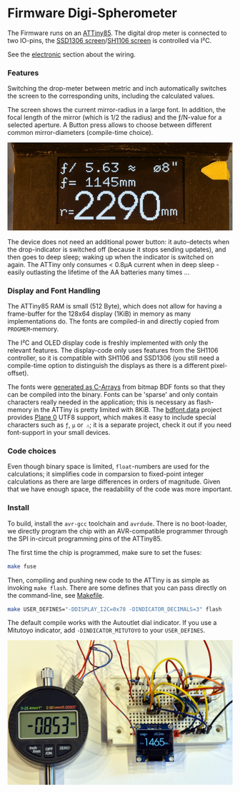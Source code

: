 Firmware Digi-Spherometer
=========================

The Firmware runs on an [ATTiny85]. The digital drop meter is connected to two
IO-pins, the [SSD1306 screen]/[SH1106 screen] is controlled via I²C.

See the [electronic](../pcb) section about the wiring.

### Features
Switching the drop-meter between metric and inch automatically switches the
screen to the corresponding units, including the calculated values.

The screen shows the current mirror-radius in a large font.
In addition, the focal length of the mirror (which is 1/2 the radius)
and the ƒ/N-value for a selected aperture.
A Button press allows to choose between different common mirror-diameters
(compile-time choice).

![](../img/oled.jpg)

The device does not need an additional power button: it auto-detects
when the drop-indicator is switched off (because it stops sending updates), and
then goes to deep sleep; waking up when the indicator is switched on again.
The ATTiny only consumes < 0.8μA current when in deep sleep - easily
outlasting the lifetime of the AA batteries many times ...

### Display and Font Handling
The ATTiny85 RAM is small (512 Byte), which does not allow for having a
frame-buffer for the 128x64 display (1KiB) in memory as many implementations do.
The fonts are compiled-in and directly copied from `PROGMEM`-memory.

The I²C and OLED display code is freshly implemented with only the relevant
features. The display-code only uses features from the SH1106 controller, so it
is compatible with SH1106 and SSD1306 (you still need a compile-time option
to distinguish the displays as there is a different pixel-offset).

The fonts were [generated as C-Arrays][bdfont.data] from bitmap BDF
fonts so that they can be compiled into the binary.
Fonts can be 'sparse' and only contain characters really needed in the
application; this is necessary as flash-memory in the ATTiny is pretty limited
with 8KiB. The [bdfont.data] project provides [Plane 0] UTF8 support, which makes
it easy to include special characters such as `ƒ`, `μ` or` ⚠`;
it is a separate project, check it out if you need font-support in your small
devices.

### Code choices
Even though binary space is limited, `float`-numbers are used for the
calculations; it simplifies code in comparsion to fixed-point integer
calculations as there are large differences in orders of magnitude. Given that
we have enough space, the readability of the code was more important.

### Install
To build, install the `avr-gcc` toolchain and `avrdude`. There is no
boot-loader, we directly program the chip with an AVR-compatible programmer
through the SPI in-circuit programming pins of the ATTiny85.

The first time the chip is programmed, make sure to set the fuses:
```bash
make fuse
```

Then, compiling and pushing new code to the ATTiny is as simple as invoking
`make flash`. There are some defines that you can pass directly on the
command-line, see [Makefile](./Makefile).

```bash
make USER_DEFINES="-DDISPLAY_I2C=0x78 -DINDICATOR_DECIMALS=3" flash
```

The default compile works with the Autoutlet dial indicator. If you use a
Mitutoyo indicator, add `-DINDICATOR_MITUTOYO` to your `USER_DEFINES`.

![](../img/spherometer-devel.jpg)

[attiny85]: https://www.microchip.com/wwwproducts/en/ATtiny85
[ssd1306 screen]: https://www.ebay.com/sch/i.html?_nkw=ssd1306+i2c+128x64
[sh1106 screen]: https://www.ebay.com/sch/i.html?_nkw=sh1106+i2c+128x64
[Plane 0]: https://en.wikipedia.org/wiki/Plane_(Unicode)#Basic_Multilingual_Plane
[bdfont.data]: https://github.com/hzeller/bdfont.data